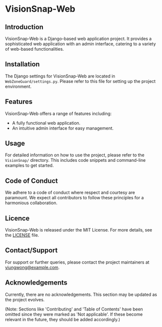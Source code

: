 # VisionSnap-Web

## Introduction
VisionSnap-Web is a Django-based web application project. It provides a sophisticated web application with an admin interface, catering to a variety of web-based functionalities.

## Installation
The Django settings for VisionSnap-Web are located in `WebZoneGuard/settings.py`. Please refer to this file for setting up the project environment.

## Features
VisionSnap-Web offers a range of features including:
- A fully functional web application.
- An intuitive admin interface for easy management.

## Usage
For detailed information on how to use the project, please refer to the `VisionSnap/` directory. This includes code snippets and command-line examples to get started.

## Code of Conduct
We adhere to a code of conduct where respect and courtesy are paramount. We expect all contributors to follow these principles for a harmonious collaboration.

## Licence
VisionSnap-Web is released under the MIT License. For more details, see the [LICENSE](LICENSE) file.

## Contact/Support
For support or further queries, please contact the project maintainers at yiungwong@example.com.

## Acknowledgements
Currently, there are no acknowledgements. This section may be updated as the project evolves.

(Note: Sections like 'Contributing' and 'Table of Contents' have been omitted since they were marked as 'Not applicable'. If these become relevant in the future, they should be added accordingly.)
